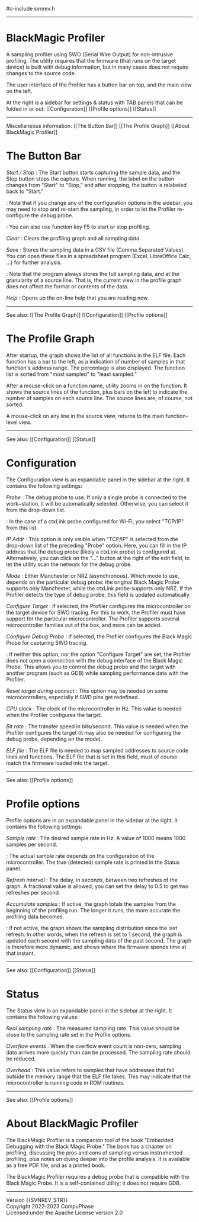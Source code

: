 #c-include svnrev.h
-- ---------------------------------------------------------------------------
# BlackMagic Profiler

A sampling profiler using SWO (Serial Wire Output) for non-intrusive profiling.
The utility requires that the firmware (that runs on the target device) is built
with debug information, but in many cases does not require changes to the source
code.

The user interface of the Profiler has a button bar on top, and the main view
on the left.

At the right is a sidebar for settings & status with TAB panels that can be
folded in or out:
    [[Configuration]]
    [[Profile options]]
    [[Status]]

---
Miscellaneous information:
    [[The Button Bar]]
    [[The Profile Graph]]
    [[About BlackMagic Profiler]]

# The Button Bar

*Start / Stop*
: The Start button starts capturing the sample data, and the Stop button stops
  the capture. When running, the label on the button changes from "Start" to
  "Stop," and after stopping, the button is relabeled back to "Start."

: Note that if you change any of the configuration options in the sidebar, you
  may need to stop and re-start the sampling, in order to let the Profiler re-configure
  the debug probe.

: You can also use function key F5 to start or stop profiling.

*Clear*
: Clears the profiling graph and all sampling data.

*Save*
: Stores the sampling data in a CSV file (Comma Separated Values). You can open
  these files in a spreadsheet program (Excel, LibreOffice Calc, ...) for further
  analysis.

: Note that the program always stores the full sampling data, and at the granularity
  of a source line. That is, the current view in the profile graph does not affect
  the format or contents of the data.

*Help*
: Opens up the on-line help that you are reading now.

---
See also:
    [[The Profile Graph]]
    [[Configuration]]
    [[Profile options]]

# The Profile Graph

After startup, the graph shows the list of all functions in the ELF file. Each
function has a bar to the left, as a indication of number of samples in that
function's address range. The percentage is also displayed. The function list
is sorted from "most sampled" to "least sampled."

After a mouse-click on a function name, utility zooms in on the function. It
shows the source lines of the function, plus bars on the left to indicate the
number of samples on each source line. The source lines are, of course, not
sorted.

A mouse-click on any line in the source view, returns to the main function-level
view.

---
See also:
    [[Configuration]]
    [[Status]]

# Configuration

The Configuration view is an expandable panel in the sidebar at the right. It
contains the following settings:

*Probe*
: The debug probe to use. If only a single probe is connected to the work~station,
  it will be automatically selected. Otherwise, you can select it from the drop-down
  list.

: In the case of a ctxLink probe configured for Wi-Fi, you select "TCP/IP" from
  this list.

*IP Addr*
: This option is only visible when "TCP/IP" is selected from the drop-down list
  of the preceding "Probe" option. Here, you can fill in the IP address that
  the debug probe (likely a ctxLink probe) is configured at. Alternatively,
  you can click on the "..." button at the right of the edit field, to let the
  utility scan the network for the debug probe.

*Mode*
: Either Manchester or NRZ (asynchronous). Which mode to use, depends on the
  particular debug probe: the original Black Magic Probe supports only Manchester,
  while the ctxLink probe supports only NRZ. If the Profiler detects the type of
  debug probe, this field is updated automatically.

*Configure Target*
: If selected, the Profiler configures the microcontroller on the target device
  for SWO tracing. For this to work, the Profiler must have support for the
  particular microcontroller. The Profiler supports several microcontroller
  families out of the box, and more can be added.

*Configure Debug Probe*
: If selected, the Profiler configures the Black Magic Probe for capturing
  SWO tracing.

: If neither this option, nor the option "Configure Target" are set, the Profiler
  does not open a connection with the debug interface of the Black Magic Probe.
  This allows you to control the debug probe and the target with another program
  (such as GDB) while sampling performance data with the Profiler.

*Reset target during connect*
: This option may be needed on some microcontrollers, especially if SWD pins get
  redefined.

*CPU clock*
: The clock of the microcontroller in Hz. This value is needed when the Profiler
  configures the target.

*Bit rate*
: The transfer speed in bits/second. This value is needed when the Profiler
  configures the target (it may also be needed for configuring the debug probe,
  depending on the mode).

*ELF file*
: The ELF file is needed to map sampled addresses to source code lines and
  functions. The ELF file that is set in this field, must of course match the
  firmware loaded into the target.

---
See also:
    [[Profile options]]

# Profile options

Profile options are in an expandable panel in the sidebar at the right. It
contains the following settings:

*Sample rate*
: The desired sample rate in Hz. A value of 1000 means 1000 samples per second.

: The actual sample rate depends on the configuration of the microcontroller. The
  true (detected) sample rate is printed in the Status panel.

*Refresh interval*
: The delay, in seconds, between two refreshes of the graph. A fractional value
  is allowed; you can set the delay to 0.5 to get two refreshes per second.

*Accumulate samples*
: If active, the graph totals the samples from the beginning of the profiling
  run. The longer it runs, the more accurate the profiling data becomes.

: If not active, the graph shows the sampling distribution since the last
  refresh. In other words, when the refresh is set to 1 second, the graph is
  updated each second with the sampling data of the past second. The graph is
  therefore more dynamic, and shows where the firmware spends time at that
  instant.

---
See also:
    [[Configuration]]
    [[Status]]

# Status

The Status view is an expandable panel in the sidebar at the right. It contains
the following values:

*Real sampling rate*
: The measured sampling rate. This value should be close to the sampling rate
  set in the Profile options.

*Overflow events*
: When the overflow event count is non-zero, sampling data arrives more quickly
  than can be processed. The sampling rate should be reduced.

*Overhead*
: This value refers to samples that have addresses that fall outside the memory
  range that the ELF file takes. This may indicate that the microcontroller is
  running code in ROM routines.

---
See also:
    [[Profile options]]

# About BlackMagic Profiler

The BlackMagic Profiler is a companion tool of the book "Embedded Debugging
with the Black Magic Probe." The book has a chapter on profiling, discussing the
pros and cons of sampling versus instrumented profiling, plus notes on diving
deeper into the profile analysis. It is available as a free PDF file, and
as a printed book.

The BlackMagic Profiler requires a debug probe that is compatible with the
Black Magic Probe. It is a self-contained utility; it does not require GDB.

---
Version {{SVNREV_STR}} \
Copyright 2022-2023 CompuPhase \
Licensed under the Apache License version 2.0


